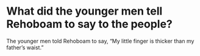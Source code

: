 # What did the younger men tell Rehoboam to say to the people?

The younger men told Rehoboam to say, “My little finger is thicker than my father’s waist.”
